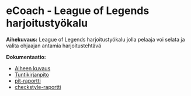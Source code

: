 # eCoach - League of Legends harjoitustyökalu

**Aihekuvaus:** League of Legends harjoitustyökalu jolla pelaaja voi selata ja valita ohjaajan antamia harjoitustehtävä

**Dokumentaatio:**
* [Aiheen kuvaus](dokumentaatio/aiheenKuvausJaRakenne.md)
* [Tuntikirjanpito](dokumentaatio/tuntikirjanpito.md)
* [pit-raportti](https://htmlpreview.github.io/?https://github.com/Jontsu/eCoach/tree/master/dokumentaatio/pit-raportti/201606021557/index.html)
* [checkstyle-raportti](https://htmlpreview.github.io/?https://github.com/Jontsu/eCoach/tree/master/dokumentaatio/checkstyle-raportti/checkstyle_20160602.html)
